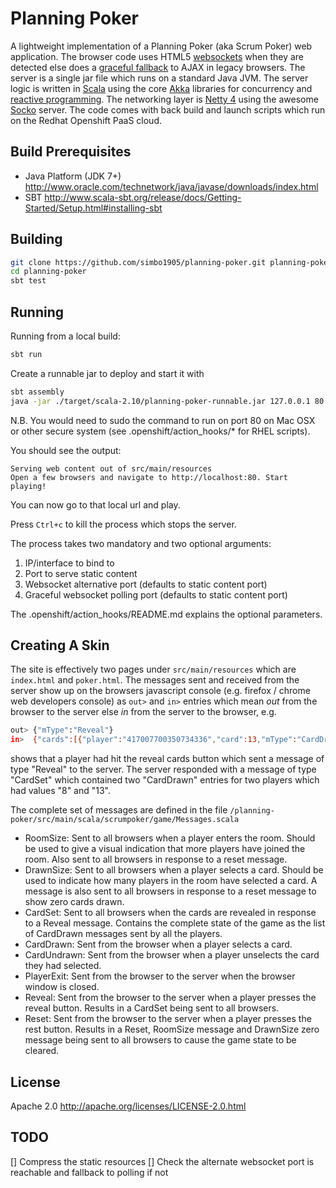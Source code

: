 # Planning Poker

A lightweight implementation of a Planning Poker (aka Scrum Poker) web application. The browser code uses HTML5 [websockets](http://www.websocket.org/) when they are detected else does a [graceful fallback](https://github.com/ffdead/jquery-graceful-websocket) to AJAX in legacy browsers. The server is a single jar file which runs on a standard Java JVM. The server logic is written in [Scala](http://www.scala-lang.org/) using the core [Akka](http://akka.io/) libraries for concurrency and [reactive programming](http://www.reactivemanifesto.org/). The networking layer is [Netty 4](https://github.com/netty/netty) using the awesome [Socko](https://github.com/mashupbots/socko) server. The code comes with back build and launch scripts which run on the Redhat Openshift PaaS cloud.  

## Build Prerequisites

  - Java Platform (JDK 7+) http://www.oracle.com/technetwork/java/javase/downloads/index.html
  - SBT http://www.scala-sbt.org/release/docs/Getting-Started/Setup.html#installing-sbt

## Building

```sh
git clone https://github.com/simbo1905/planning-poker.git planning-poker
cd planning-poker
sbt test
```

## Running

Running from a local build:

```sh
sbt run
```

Create a runnable jar to deploy and start it with

```sh
sbt assembly
java -jar ./target/scala-2.10/planning-poker-runnable.jar 127.0.0.1 80
```

N.B. You would need to sudo the command to run on port 80 on Mac OSX or other secure system (see .openshift/action_hooks/* for RHEL scripts). 

You should see the output: 

```
Serving web content out of src/main/resources
Open a few browsers and navigate to http://localhost:80. Start playing!
```

You can now go to that local url and play. 

Press ```Ctrl+c``` to kill the process which stops the server. 

The process takes two mandatory and two optional arguments:

1. IP/interface to bind to
2. Port to serve static content
3. Websocket alternative port (defaults to static content port)
4. Graceful websocket polling port (defaults to static content port)

The .openshift/action_hooks/README.md explains the optional parameters. 

## Creating A Skin

The site is effectively two pages under ```src/main/resources``` which are ```index.html``` and ```poker.html```. The messages sent and received from the server show up on the browsers javascript console (e.g. firefox / chrome web developers console) as ```out>``` and ```in>``` entries which mean *out* from the browser to the server else *in* from the server to the browser, e.g. 

```sh
out> {"mType":"Reveal"}
in>  {"cards":[{"player":"417007700350734336","card":13,"mType":"CardDrawn"},{"player":"417007962322767872","card":8,"mType":"CardDrawn"}],"mType":"CardSet"}"
```

shows that a player had hit the reveal cards button which sent a message of type "Reveal" to the server. The server responded with a message of type "CardSet" which contained two "CardDrawn" entries for two players which had values "8" and "13". 

The complete set of messages are defined in the file ```/planning-poker/src/main/scala/scrumpoker/game/Messages.scala```

- RoomSize: Sent to all browsers when a player enters the room. Should be used to give a visual indication that more players have joined the room. Also sent to all browsers in response to a reset message. 
- DrawnSize: Sent to all browsers when a player selects a card. Should be used to indicate how many players in the room have selected a card. A message is also sent to all browsers in response to a reset message to show zero cards drawn. 
- CardSet: Sent to all browsers when the cards are revealed in response to a Reveal message. Contains the complete state of the game as the list of CardDrawn messages sent by all the players. 
- CardDrawn: Sent from the browser when a player selects a card.
- CardUndrawn: Sent from the browser when a player unselects the card they had selected. 
- PlayerExit: Sent from the browser to the server when the browser window is closed. 
- Reveal: Sent from the browser to the server when a player presses the reveal button. Results in a CardSet being sent to all browsers. 
- Reset: Sent from the browser to the server when a player presses the rest button. Results in a Reset, RoomSize message and DrawnSize zero message being sent to all browsers to cause the game state to be cleared. 

License
----

Apache 2.0 http://apache.org/licenses/LICENSE-2.0.html

TODO
----

[] Compress the static resources
[] Check the alternate websocket port is reachable and fallback to polling if not
